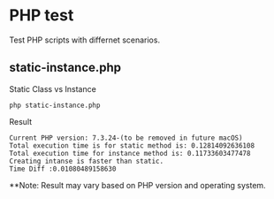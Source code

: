 # PHP test

Test PHP scripts with differnet scenarios.

## static-instance.php

Static Class vs Instance
```shell
php static-instance.php
```
Result
```
Current PHP version: 7.3.24-(to be removed in future macOS)
Total execution time is for static method is: 0.12814092636108
Total execution time for instance method is: 0.11733603477478
Creating intanse is faster than static.
Time Diff :0.01080489158630
```

**Note: Result may vary based on PHP version and operating system.
